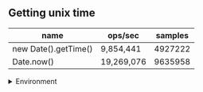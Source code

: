 ## Getting unix time

|name|ops/sec|samples|
|-|-|-|
|new Date().getTime()|9,854,441|4927222|
|Date.now()|19,269,076|9635958|


<details>
<summary>Environment</summary>

* __Machine:__ linux x64 | 4 vCPUs | 7.6GB Mem
* __Run:__ Fri Oct 17 2025 17:31:28 GMT+0000 (Coordinated Universal Time)
* __Node:__ `v25.0.0`
</details>

<!--
{"environment":{"platform":"linux","arch":"x64","cpus":4,"totalMemory":7.59783935546875},"benchmarks":[{"name":"new Date().getTime()","samples":4927222,"opsSec":9854441.812313918},{"name":"Date.now()","samples":9635958,"opsSec":19269076.20062586}]}-->
